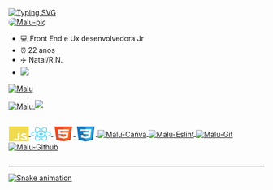 [![Typing SVG](https://readme-typing-svg.herokuapp.com?font=roboto&size=26&duration=6000&color=E72EF7&center=true&vCenter=true&multiline=true&lines=Ol%C3%A1!+Me+chamo+Maria+Luiza++++)](https://git.io/typing-svg)
<br/>
  <a href="https://picasion.com/"><img src="https://i.picasion.com/pic92/0246a171525e83cbe746d22b017c23b3.gif" align="center" height="250" style="border-radius:50px;" alt="Malu-pic" /></a><br /><a href="https://picasion.com/"></a>
- 💻 Front End e Ux desenvolvedora Jr
- ⏰ 22 anos
- ✈️  Natal/R.N.
-   <a href="https://www.linkedin.com/in/maria-luiza-costaa" target="_blank"><img src="https://img.shields.io/badge/-LinkedIn-%230077B5?style=for-the-badge&logo=linkedin&logoColor=white" target="_blank"></a> 
<div align="left">
  <a href="https://github.com/MariaLuizaSantana">
   <p align="left"><img align="center" src="https://github-readme-stats.vercel.app/api?username=MariaLuizaSantana&show_icons=true&locale=pt-br&theme=radical" alt="Malu" /></p>
<p align="left">
  <img align="center" src="https://github-readme-streak-stats.herokuapp.com/?user=MariaLuizaSantana&theme=tokyonight" alt="Malu"/>
  <img height="180em" src="https://github-readme-stats-eight-theta.vercel.app/api/top-langs/?username=MariaLuizaSantana&layout=compact&langs_count=8&theme=algolia"/>
</p>
</div>
<div style="display: inline_block"><br>
  <img align="center" alt="Malu-Js" height="30" width="40" src="https://raw.githubusercontent.com/devicons/devicon/master/icons/javascript/javascript-plain.svg">
  <img align="center" alt="Malu-React" height="30" width="40" src="https://raw.githubusercontent.com/devicons/devicon/master/icons/react/react-original.svg">
  <img align="center" alt="Malu-HTML" height="30" width="40" src="https://raw.githubusercontent.com/devicons/devicon/master/icons/html5/html5-original.svg">
  <img align="center" alt="Malu-CSS" height="30" width="40" src="https://raw.githubusercontent.com/devicons/devicon/master/icons/css3/css3-original.svg">
  <img align="center" alt="Malu-Canva" height="30" width="40" src = "https://cdn.jsdelivr.net/gh/devicons/devicon/icons/canva/canva-original.svg">
  <img align="center" alt="Malu-Eslint" height="30" width="40" src = "https://cdn.jsdelivr.net/gh/devicons/devicon/icons/eslint/eslint-original.svg">
  <img align="center" alt="Malu-Git" height="30" width="40" src = "https://cdn.jsdelivr.net/gh/devicons/devicon/icons/git/git-original.svg">
  <img align="center" alt="Malu-Github" height="30" width="40" src = "https://cdn.jsdelivr.net/gh/devicons/devicon/icons/github/github-original.svg">
</div>
  
  ##

---
![Snake animation](https://github.com/MariaLuizaSantana/MariaLuizaSantana/blob/output/github-contribution-grid-snake.svg)
